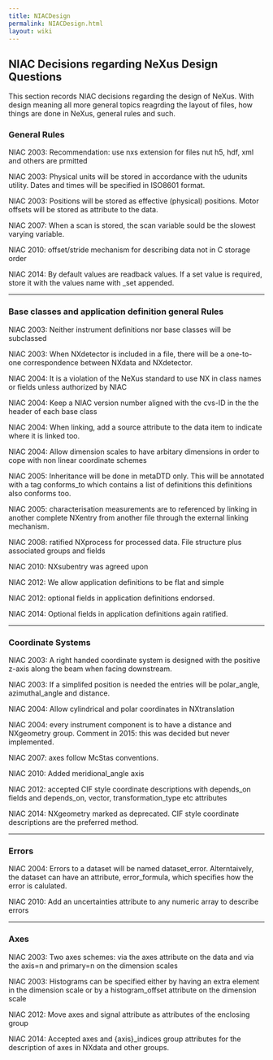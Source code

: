 ```yaml
---
title: NIACDesign
permalink: NIACDesign.html
layout: wiki
---
```


NIAC Decisions regarding NeXus Design Questions
-----------------------------------------------

This section records NIAC decisions regarding the design of NeXus. With
design meaning all more general topics reagrding the layout of files,
how things are done in NeXus, general rules and such.

### General Rules

NIAC 2003: Recommendation: use nxs extension for files nut h5, hdf, xml
and others are prmitted

NIAC 2003: Physical units will be stored in accordance with the udunits
utility. Dates and times will be specified in ISO8601 format.

NIAC 2003: Positions will be stored as effective (physical) positions.
Motor offsets will be stored as attribute to the data.

NIAC 2007: When a scan is stored, the scan variable sould be the slowest
varying variable.

NIAC 2010: offset/stride mechanism for describing data not in C storage
order

NIAC 2014: By default values are readback values. If a set value is
required, store it with the values name with \_set appended.

------------------------------------------------------------------------

### Base classes and application definition general Rules

NIAC 2003: Neither instrument definitions nor base classes will be
subclassed

NIAC 2003: When NXdetector is included in a file, there will be a
one-to-one correspondence between NXdata and NXdetector.

NIAC 2004: It is a violation of the NeXus standard to use NX in class
names or fields unless authorized by NIAC

NIAC 2004: Keep a NIAC version number aligned with the cvs-ID in the the
header of each base class

NIAC 2004: When linking, add a source attribute to the data item to
indicate where it is linked too.

NIAC 2004: Allow dimension scales to have arbitary dimensions in order
to cope with non linear coordinate schemes

NIAC 2005: Inheritance will be done in metaDTD only. This will be
annotated with a tag conforms\_to which contains a list of definitions
this definitions also conforms too.

NIAC 2005: characterisation measurements are to referenced by linking in
another complete NXentry from another file through the external linking
mechanism.

NIAC 2008: ratified NXprocess for processed data. File structure plus
associated groups and fields

NIAC 2010: NXsubentry was agreed upon

NIAC 2012: We allow application definitions to be flat and simple

NIAC 2012: optional fields in application definitions endorsed.

NIAC 2014: Optional fields in application definitions again ratified.

------------------------------------------------------------------------

### Coordinate Systems

NIAC 2003: A right handed coordinate system is designed with the
positive z-axis along the beam when facing downstream.

NIAC 2003: If a simplifed position is needed the entries will be
polar\_angle, azimuthal\_angle and distance.

NIAC 2004: Allow cylindrical and polar coordinates in NXtranslation

NIAC 2004: every instrument component is to have a distance and
NXgeometry group. Comment in 2015: this was decided but never
implemented.

NIAC 2007: axes follow McStas conventions.

NIAC 2010: Added meridional\_angle axis

NIAC 2012: accepted CIF style coordinate descriptions with depends\_on
fields and depends\_on, vector, transformation\_type etc attributes

NIAC 2014: NXgeometry marked as deprecated. CIF style coordinate
descriptions are the preferred method.

------------------------------------------------------------------------

### Errors

NIAC 2004: Errors to a dataset will be named dataset\_error.
Alterntaively, the dataset can have an attribute, error\_formula, which
specifies how the error is calulated.

NIAC 2010: Add an uncertainties attribute to any numeric array to
describe errors

------------------------------------------------------------------------

### Axes

NIAC 2003: Two axes schemes: via the axes attribute on the data and via
the axis=n and primary=n on the dimension scales

NIAC 2003: Histograms can be specified either by having an extra element
in the dimension scale or by a histogram\_offset attribute on the
dimension scale

NIAC 2012: Move axes and signal attribute as attributes of the enclosing
group

NIAC 2014: Accepted axes and {axis}\_indices group attributes for the
description of axes in NXdata and other groups.
